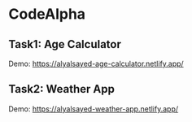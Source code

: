 # CodeAlpha

## Task1: Age Calculator

Demo: https://alyalsayed-age-calculator.netlify.app/

## Task2: Weather App

Demo: https://alyalsayed-weather-app.netlify.app/
